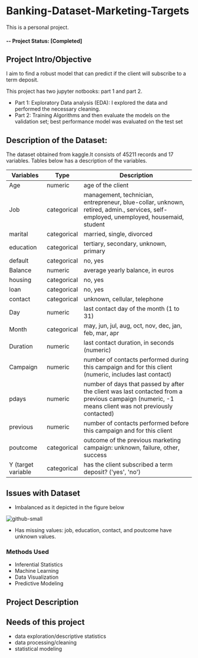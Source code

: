 # Banking-Dataset-Marketing-Targets
This is a personal project. 
#### -- Project Status: [Completed]
## Project Intro/Objective
I aim to find a robust model that can predict if the client will subscribe to a term deposit.

This project has two jupyter notbooks: part 1 and part 2.
* Part 1: Exploratory Data analysis (EDA): I explored the data and performed the necessary cleaning. 
* Part 2: Training Algorithms and then evaluate the models on the validation set; best performance model was evaluated on the test set
## Description of the Dataset:
The dataset obtained from kaggle.It consists of 45211 records and 17 variables. Tables below has a description of the variables.

|Variables |Type | Description
------- | ------- | ------- 
|Age | numeric | age of the client 
| Job | categorical | management, technician, entrepreneur, blue-collar, unknown, retired, admin., services, self-employed, unemployed, housemaid, student
| marital |categorical | married, single, divorced
| education |categorical | tertiary, secondary, unknown, primary
| default | categorical | no, yes
| Balance | numeric | average yearly balance, in euros 
| housing | categorical | no, yes
| loan | categorical | no, yes
| contact | categorical| unknown, cellular, telephone
| Day | numeric | last contact day of the month (1 to 31)
| Month | categorical| may, jun, jul, aug, oct, nov, dec, jan, feb, mar, apr
| Duration | numeric | last contact duration, in seconds (numeric)
| Campaign | numeric| number of contacts performed during this campaign and for this client (numeric, includes last contact)
| pdays | numeric | number of days that passed by after the client was last contacted from a previous campaign (numeric, -1 means client was not previously contacted)
| previous | numeric | number of contacts performed before this campaign and for this client
| poutcome | categorical | outcome of the previous marketing campaign: unknown, failure, other, success
| Y (target variable |categorical| has the client subscribed a term deposit? ('yes', 'no')

## Issues with Dataset
* Imbalanced as it depicted in the figure below

![github-small](https://github.com/salbadri/banking-Dataset-Marketing-Targets/blob/main/Images/Dist%20of%20the%20target%20variable%20.png)

* Has missing values: job, education, contact, and poutcome have unknown values. 








### Methods Used
* Inferential Statistics
* Machine Learning
* Data Visualization
* Predictive Modeling

## Project Description

 
## Needs of this project

- data exploration/descriptive statistics
- data processing/cleaning
- statistical modeling

